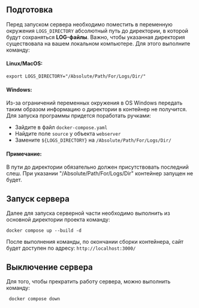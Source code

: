 ## Подготовка

Перед запуском сервера необходимо поместить в переменную окружения `LOGS_DIRECTORY` абсолютный путь до директории, в которой будут сохраняться **LOG-файлы**. Важно, чтобы указанная директория существовала на вашем локальном компьютере. Для этого выполните команду: 

#### Linux/MacOS:

    export LOGS_DIRECTORY="/Absolute/Path/For/Logs/Dir/"
    
#### Windows:

Из-за ограничений переменных окружения в OS Windows передать таким образом информацию о директории в контейнер не получится. Для запуска программы придется поработать ручками: 
    
- Зайдите в файл `docker-compose.yaml` 
- Найдите поле `source` у объекта `webserver`
- Замените `${LOGS_DIRECTORY}` на  `/Absolute/Path/For/Logs/Dir/`
    
#### Примечание:
В пути до директории обязательно должен присутствовать последний слеш. При указании "/Absolute/Path/For/Logs/Dir" контейнер запущен не будет. 
 
## Запуск сервера
 
Далее для запуска серверной части необходимо выполнить из основной директории проекта команду:

    docker compose up --build -d
    
После выполнения команды, по окончании сборки контейнера, сайт будет доступен по адресу: `http://localhost:3000/`

## Выключение сервера

Для того, чтобы прекратить работу сервера, можно выполнить команду:
    
     docker compose down

  
